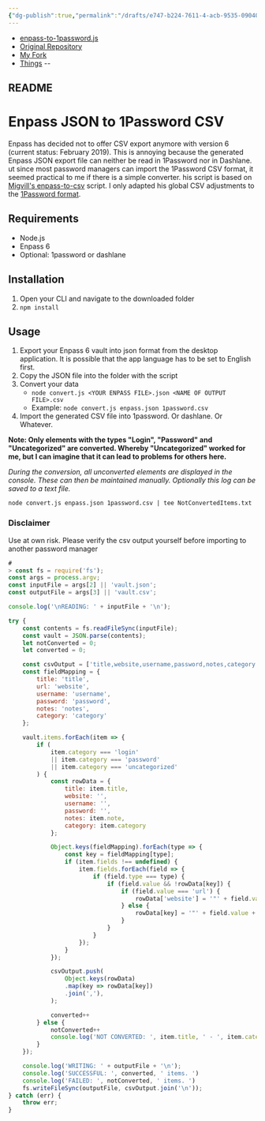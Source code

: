 ```yaml
---
{"dg-publish":true,"permalink":"/drafts/e747-b224-7611-4-acb-9535-0904030-c17-fc/","dgHomeLink":true,"dgPassFrontmatter":false}
---
```




- [enpass-to-1password.js](https://raw.githubusercontent.com/extratone/enpass-to-1password/master/convert.js)
- [Original Repository](https://github.com/heroheman/enpass-to-1password/blob/master/README.md)
- [My Fork](https://github.com/extratone/enpass-to-1password)
- [Things](things:///show?id=Q7uiJb9G43of8f1A9Hn5EE)
--

## README
# Enpass JSON to 1Password CSV
Enpass has decided not to offer CSV export anymore with version 6 (current status: February 2019). This is annoying because the generated Enpass JSON export file can neither be read in 1Password nor in Dashlane. 
ut since most password managers can import the 1Password CSV format, it seemed practical to me if there is a simple converter.
his script is based on [Migvill's enpass-to-csv](https://github.com/migvill/enpass-to-csv) script. I only adapted his global CSV adjustments to the [1Password format](https://support.1password.com/create-csv-files/). 
## Requirements
- Node.js
- Enpass 6
- Optional: 1password or dashlane

## Installation
1. Open your CLI and navigate to the downloaded folder
2. `npm install`

## Usage
1. Export your Enpass 6 vault into json format from the desktop application. It is possible that the app language has to be set to English first. 
2. Copy the JSON file into the folder with the script
3. Convert your data
    - `node convert.js <YOUR ENPASS FILE>.json <NAME OF OUTPUT FILE>.csv`
    - Example: `node convert.js enpass.json 1password.csv`
4. Import the generated CSV file into 1password. Or dashlane. Or Whatever.

**Note: Only elements with the types "Login", "Password" and "Uncategorized" are converted. Whereby "Uncategorized" worked for me, but I can imagine that it can lead to problems for others here.**

*During the conversion, all unconverted elements are displayed in the console. These can then be maintained manually. 
Optionally this log can be saved to a text file.*

`node convert.js enpass.json 1password.csv | tee NotConvertedItems.txt`

### Disclaimer
Use at own risk. Please verify the csv output yourself before importing to another password manager

```js
# 
> const fs = require('fs');
const args = process.argv;
const inputFile = args[2] || 'vault.json';
const outputFile = args[3] || 'vault.csv';

console.log('\nREADING: ' + inputFile + '\n');

try {
    const contents = fs.readFileSync(inputFile);
    const vault = JSON.parse(contents);
    let notConverted = 0;
    let converted = 0;

    const csvOutput = ['title,website,username,password,notes,category'];
    const fieldMapping = {
        title: 'title',
        url: 'website',
        username: 'username',
        password: 'password',
        notes: 'notes',
        category: 'category'
    };

    vault.items.forEach(item => {
        if (
            item.category === 'login'
            || item.category === 'password'
            || item.category === 'uncategorized'
        ) {
            const rowData = {
                title: item.title,
                website: '',
                username: '',
                password: '',
                notes: item.note,
                category: item.category
            };

            Object.keys(fieldMapping).forEach(type => {
                const key = fieldMapping[type];
                if (item.fields !== undefined) {
                    item.fields.forEach(field => {
                        if (field.type === type) {
                            if (field.value && !rowData[key]) {
                                if (field.value === 'url') {
                                    rowData['website'] = '"' + field.value + '"'; 
                                } else {
                                    rowData[key] = '"' + field.value + '"';
                                }
                            }
                        }
                    });
                } 
            });

            csvOutput.push(
                Object.keys(rowData)
                .map(key => rowData[key])
                .join(','),
            );

            converted++
        } else {
            notConverted++
            console.log('NOT CONVERTED: ', item.title, ' - ', item.category)
        }
    });

    console.log('WRITING: ' + outputFile + '\n');
    console.log('SUCCESSFUL: ', converted, ' items. ')
    console.log('FAILED: ', notConverted, ' items. ')
    fs.writeFileSync(outputFile, csvOutput.join('\n'));
} catch (err) {
    throw err;
}
```